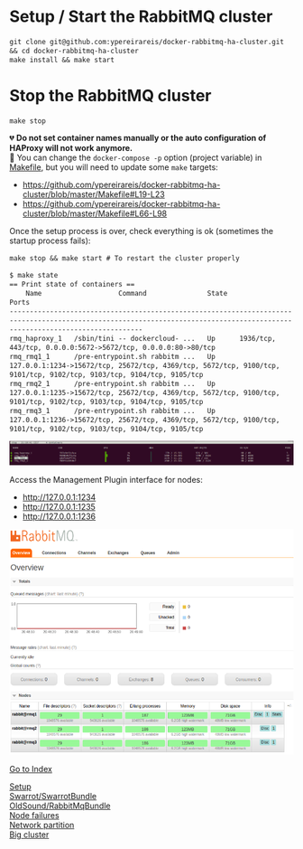 # Setup / Start the RabbitMQ cluster

```shell
git clone git@github.com:ypereirareis/docker-rabbitmq-ha-cluster.git && cd docker-rabbitmq-ha-cluster
make install && make start
```

# Stop the RabbitMQ cluster

```shell
make stop
```

:broken_heart: **Do not set container names manually or the auto configuration of HAProxy will not work anymore.**   
:green_heart: You can change the `docker-compose -p` option (project variable) in [Makefile](../Makefile), but you will need to update some `make` targets:

* https://github.com/ypereirareis/docker-rabbitmq-ha-cluster/blob/master/Makefile#L19-L23
* https://github.com/ypereirareis/docker-rabbitmq-ha-cluster/blob/master/Makefile#L66-L98

Once the setup process is over, check everything is ok (sometimes the startup process fails):

```
make stop && make start # To restart the cluster properly
```

```shell
$ make state
== Print state of containers ==
    Name                   Command               State                                                          Ports                                                         
-----------------------------------------------------------------------------------------------------------------------------------------------------------------------------
rmq_haproxy_1   /sbin/tini -- dockercloud- ...   Up      1936/tcp, 443/tcp, 0.0.0.0:5672->5672/tcp, 0.0.0.0:80->80/tcp                                                        
rmq_rmq1_1      /pre-entrypoint.sh rabbitm ...   Up      127.0.0.1:1234->15672/tcp, 25672/tcp, 4369/tcp, 5672/tcp, 9100/tcp, 9101/tcp, 9102/tcp, 9103/tcp, 9104/tcp, 9105/tcp 
rmq_rmq2_1      /pre-entrypoint.sh rabbitm ...   Up      127.0.0.1:1235->15672/tcp, 25672/tcp, 4369/tcp, 5672/tcp, 9100/tcp, 9101/tcp, 9102/tcp, 9103/tcp, 9104/tcp, 9105/tcp 
rmq_rmq3_1      /pre-entrypoint.sh rabbitm ...   Up      127.0.0.1:1236->15672/tcp, 25672/tcp, 4369/tcp, 5672/tcp, 9100/tcp, 9101/tcp, 9102/tcp, 9103/tcp, 9104/tcp, 9105/tcp
```

![Rabbit cluster](./../img/ctop_start.png)

Access the Management Plugin interface for nodes:

* http://127.0.0.1:1234
* http://127.0.0.1:1235
* http://127.0.0.1:1236

![Rabbit cluster](./../img/rabbitmq_cluster_start.png)


[Go to Index](../README.md#documentation)  

[Setup](./SETUP.md)  
[Swarrot/SwarrotBundle](./SWARROT.md)  
[OldSound/RabbitMqBundle](./OLDSOUND.md)  
[Node failures](./FAILURE.md)  
[Network partition](./PARTITION.md)  
[Big cluster](./BIG.md)  
